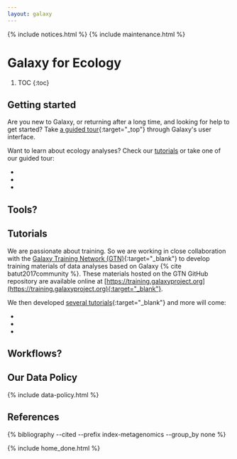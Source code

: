```yaml
---
layout: galaxy
---
```


{% include notices.html %}
{% include maintenance.html %}

# Galaxy for Ecology

1. TOC
{:toc}

## Getting started

Are you new to Galaxy, or returning after a long time, and looking for help to get started? Take [a guided tour](https://ecology.usegalaxy.eu/tours/core.galaxy_ui){:target="_top"} through Galaxy's user interface. 

Want to learn about ecology analyses? Check our [tutorials](#tutorials) or take one of our guided tour:

- 
- 
- 

## Tools?



## Tutorials

We are passionate about training. So we are working in close collaboration with the [Galaxy Training Network (GTN)](https://galaxyproject.org/teach/gtn/){:target="_blank"} to develop training materials of data analyses based on Galaxy {% cite batut2017community %}. These materials hosted on the GTN GitHub repository are available online at [https://training.galaxyproject.org](https://training.galaxyproject.org){:target="_blank"}.

We then developed [several tutorials](https://galaxyproject.github.io/training-material/topics/ecology/){:target="_blank"} and more will come:

- 
- 
- 

## Workflows?

## Our Data Policy

{% include data-policy.html %}

## References
{% bibliography --cited --prefix index-metagenomics --group_by none %}

{% include home_done.html %}

